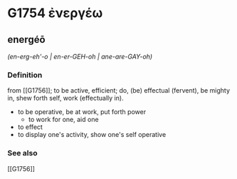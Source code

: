 # G1754 ἐνεργέω

## energéō

_(en-erg-eh'-o | en-er-GEH-oh | ane-are-GAY-oh)_

### Definition

from [[G1756]]; to be active, efficient; do, (be) effectual (fervent), be mighty in, shew forth self, work (effectually in).

- to be operative, be at work, put forth power
  - to work for one, aid one
- to effect
- to display one's activity, show one's self operative

### See also

[[G1756]]

